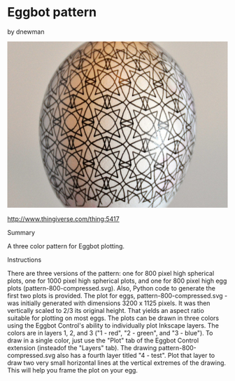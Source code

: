 # Eggbot pattern
by dnewman

<p align="center">
<img src="preview.jpg"/>
</p>

http://www.thingiverse.com/thing:5417

Summary

A three color pattern for Eggbot plotting.

Instructions

There are three versions of the pattern: one for 800 pixel high spherical plots, one for 1000 pixel high spherical plots, and one for 800 pixel high egg plots (pattern-800-compressed.svg). Also, Python code to generate the first two plots is provided. The plot for eggs, pattern-800-compressed.svg - was initially generated with dimensions 3200 x 1125 pixels. It was then vertically scaled to 2/3 its original height. That yields an aspect ratio suitable for plotting on most eggs.
The plots can be drawn in three colors using the Eggbot Control's ability to individually plot Inkscape layers. The colors are in layers 1, 2, and 3 ("1 - red", "2 - green", and "3 - blue"). To draw in a single color, just use the "Plot" tab of the Eggbot Control extension (insteadof the "Layers" tab).
The drawing pattern-800-compressed.svg also has a fourth layer titled "4 - test". Plot that layer to draw two very small horizontal lines at the vertical extremes of the drawing. This will help you frame the plot on your egg.

